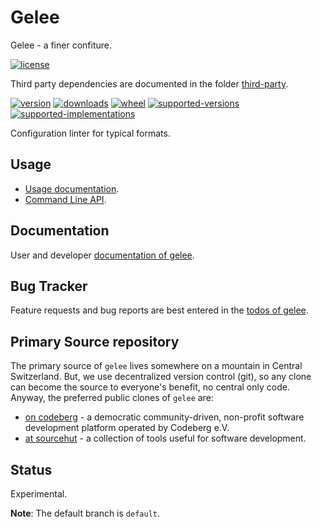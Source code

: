 # Gelee

Gelee - a finer confiture.

[![license](https://img.shields.io/github/license/sthagen/solid-umbrella.svg?style=flat)](https://github.com/sthagen/solid-umbrella/blob/default/LICENSE)

Third party dependencies are documented in the folder [third-party](third-party/README.md).

[![version](https://img.shields.io/pypi/v/gelee.svg?style=flat)](https://pypi.python.org/pypi/gelee/)
[![downloads](https://pepy.tech/badge/gelee/month)](https://pepy.tech/project/gelee)
[![wheel](https://img.shields.io/pypi/wheel/gelee.svg?style=flat)](https://pypi.python.org/pypi/gelee/)
[![supported-versions](https://img.shields.io/pypi/pyversions/gelee.svg?style=flat)](https://pypi.python.org/pypi/gelee/)
[![supported-implementations](https://img.shields.io/pypi/implementation/gelee.svg?style=flat)](https://pypi.python.org/pypi/gelee/)

Configuration linter for typical formats.

## Usage

* [Usage documentation](https://codes.dilettant.life/docs/gelee/usage).
* [Command Line API](https://codes.dilettant.life/docs/gelee/api).

## Documentation

User and developer [documentation of gelee](https://codes.dilettant.life/docs/gelee).

## Bug Tracker

Feature requests and bug reports are best entered in the [todos of gelee](https://todo.sr.ht/~sthagen/gelee).

## Primary Source repository

The primary source of `gelee` lives somewhere on a mountain in Central Switzerland.
But, we use decentralized version control (git), so any clone can become the source to everyone's benefit, no central only code.
Anyway, the preferred public clones of `gelee` are:

* [on codeberg](https://codeberg.org/sthagen/gelee) - a democratic community-driven, non-profit software development platform operated by Codeberg e.V.
* [at sourcehut](https://git.sr.ht/~sthagen/gelee) - a collection of tools useful for software development.

## Status

Experimental.

**Note**: The default branch is `default`.
